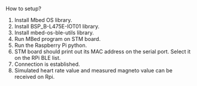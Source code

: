 How to setup?
1. Install Mbed OS library.
2. Install BSP_B-L475E-IOT01 library.
3. Install mbed-os-ble-utils library.
4. Run MBed program on STM board.
5. Run the Raspberry Pi python.
6. STM board should print out its MAC address on the serial port. Select it on the RPi BLE list.
7. Connection is established.
8. Simulated heart rate value and measured magneto value can be received on Rpi.
